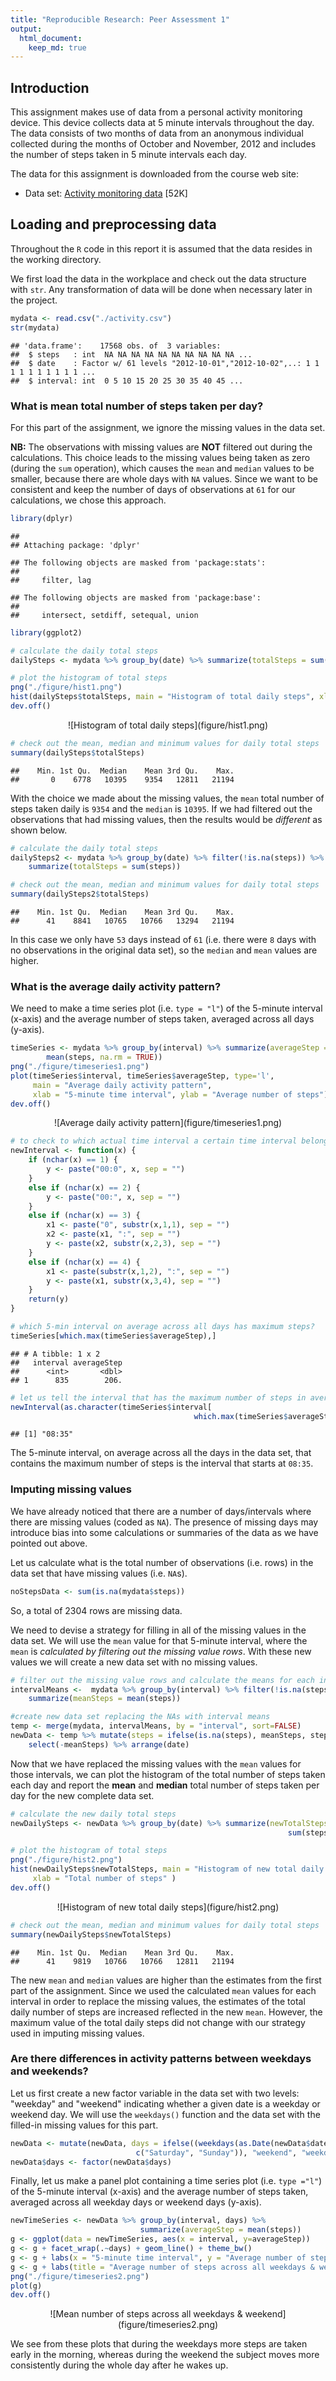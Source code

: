 ```yaml
---
title: "Reproducible Research: Peer Assessment 1"
output: 
  html_document:
    keep_md: true
---
```




## Introduction
This assignment makes use of data from a personal activity monitoring
device. This device collects data at 5 minute intervals throughout the
day. The data consists of two months of data from an anonymous
individual collected during the months of October and November, 2012
and includes the number of steps taken in 5 minute intervals each day.

The data for this assignment is downloaded from the course web
site:

* Data set: [Activity monitoring data](https://d396qusza40orc.cloudfront.net/repdata%2Fdata%2Factivity.zip) [52K]

## Loading and preprocessing data
Throughout the `R` code in this report it is assumed that the data resides in
the working directory. 

We first load the data in the workplace and check out the data structure with
`str`. Any transformation of data will be done when necessary later in the
project.


```r
mydata <- read.csv("./activity.csv")
str(mydata)
```

```
## 'data.frame':	17568 obs. of  3 variables:
##  $ steps   : int  NA NA NA NA NA NA NA NA NA NA ...
##  $ date    : Factor w/ 61 levels "2012-10-01","2012-10-02",..: 1 1 1 1 1 1 1 1 1 1 ...
##  $ interval: int  0 5 10 15 20 25 30 35 40 45 ...
```

### What is mean total number of steps taken per day?

For this part of the assignment, we ignore the missing values in
the data set. 

**NB:** The observations with missing values are **NOT** filtered out during
the calculations. This choice leads to the missing values being taken as zero
(during the `sum` operation), which causes the `mean` and `median` values to be
smaller, because there are whole days with `NA` values. Since we want to be
consistent and keep the number of days of observations at `61` for our
calculations, we chose this approach.


```r
library(dplyr)
```

```
## 
## Attaching package: 'dplyr'
```

```
## The following objects are masked from 'package:stats':
## 
##     filter, lag
```

```
## The following objects are masked from 'package:base':
## 
##     intersect, setdiff, setequal, union
```

```r
library(ggplot2)
```


```r
# calculate the daily total steps
dailySteps <- mydata %>% group_by(date) %>% summarize(totalSteps = sum(steps, na.rm = TRUE))

# plot the histogram of total steps
png("./figure/hist1.png")
hist(dailySteps$totalSteps, main = "Histogram of total daily steps", xlab = "Total number of steps" )
dev.off()
```
<center>
![Histogram of total daily steps](figure/hist1.png)
</center>


```r
# check out the mean, median and minimum values for daily total steps
summary(dailySteps$totalSteps)
```

```
##    Min. 1st Qu.  Median    Mean 3rd Qu.    Max. 
##       0    6778   10395    9354   12811   21194
```

With the choice we made about the missing values, the `mean` total number of
steps taken daily is `9354` and the `median` is `10395`. If we had filtered out
the observations that had missing values, then the results would be *different*
as shown below.


```r
# calculate the daily total steps
dailySteps2 <- mydata %>% group_by(date) %>% filter(!is.na(steps)) %>%
    summarize(totalSteps = sum(steps))

# check out the mean, median and minimum values for daily total steps
summary(dailySteps2$totalSteps)
```

```
##    Min. 1st Qu.  Median    Mean 3rd Qu.    Max. 
##      41    8841   10765   10766   13294   21194
```

In this case we only have `53` days instead of `61` (i.e. there were `8` days
with no observations in the original data set), so the `median` and `mean`
values are higher.

### What is the average daily activity pattern?

We need to make a time series plot (i.e. `type = "l"`) of the 5-minute interval
(x-axis) and the average number of steps taken, averaged across all days
(y-axis).


```r
timeSeries <- mydata %>% group_by(interval) %>% summarize(averageStep =
        mean(steps, na.rm = TRUE))
png("./figure/timeseries1.png")
plot(timeSeries$interval, timeSeries$averageStep, type='l', 
     main = "Average daily activity pattern", 
     xlab = "5-minute time interval", ylab = "Average number of steps")
dev.off()
```
<center>
![Average daily activity pattern](figure/timeseries1.png)
</center>


```r
# to check to which actual time interval a certain time interval belongs to
newInterval <- function(x) {
    if (nchar(x) == 1) {
        y <- paste("00:0", x, sep = "")
    }
    else if (nchar(x) == 2) {
        y <- paste("00:", x, sep = "")
    }
    else if (nchar(x) == 3) {
        x1 <- paste("0", substr(x,1,1), sep = "") 
        x2 <- paste(x1, ":", sep = "") 
        y <- paste(x2, substr(x,2,3), sep = "")
    }
    else if (nchar(x) == 4) {
        x1 <- paste(substr(x,1,2), ":", sep = "")
        y <- paste(x1, substr(x,3,4), sep = "")
    }
    return(y)
}

# which 5-min interval on average across all days has maximum steps?
timeSeries[which.max(timeSeries$averageStep),]
```

```
## # A tibble: 1 x 2
##   interval averageStep
##      <int>       <dbl>
## 1      835        206.
```

```r
# let us tell the interval that has the maximum number of steps in average
newInterval(as.character(timeSeries$interval[
                                         which.max(timeSeries$averageStep)]))
```

```
## [1] "08:35"
```

The 5-minute interval, on average across all the days in the data set, that
contains the maximum number of steps is the interval that starts at `08:35`. 

### Imputing missing values

We have already noticed that there are a number of days/intervals where there
are missing values (coded as `NA`). The presence of missing days may introduce
bias into some calculations or summaries of the data as we have pointed out
above.

Let us calculate what is the total number of observations (i.e. rows) 
in the data set that have missing values (i.e. `NA`s).


```r
noStepsData <- sum(is.na(mydata$steps))
```

So, a total of 2304 rows are missing data. 

We need to devise a strategy for filling in all of the missing values in the
data set. We will use the `mean` value for that 5-minute interval, where the
`mean` is *calculated by filtering out the missing value rows*. With these new
values we will create a new data set with no missing values.


```r
# filter out the missing value rows and calculate the means for each interval
intervalMeans <-  mydata %>% group_by(interval) %>% filter(!is.na(steps)) %>%
    summarize(meanSteps = mean(steps))

#create new data set replacing the NAs with interval means
temp <- merge(mydata, intervalMeans, by = "interval", sort=FALSE)   
newData <- temp %>% mutate(steps = ifelse(is.na(steps), meanSteps, steps)) %>%
    select(-meanSteps) %>% arrange(date)
```

Now that we have replaced the missing values with the `mean` values for those
intervals, we can plot the histogram of the total number of steps taken each
day and report the **mean** and **median** total number of steps taken per day
for the new complete data set.


```r
# calculate the new daily total steps
newDailySteps <- newData %>% group_by(date) %>% summarize(newTotalSteps =
                                                              sum(steps))

# plot the histogram of total steps
png("./figure/hist2.png")
hist(newDailySteps$newTotalSteps, main = "Histogram of new total daily steps",
     xlab = "Total number of steps" )
dev.off()
```
<center>
![Histogram of new total daily steps](figure/hist2.png)
</center>

```r
# check out the mean, median and minimum values for daily total steps
summary(newDailySteps$newTotalSteps)
```

```
##    Min. 1st Qu.  Median    Mean 3rd Qu.    Max. 
##      41    9819   10766   10766   12811   21194
```

The new `mean` and `median` values are higher than the estimates from the first
part of the assignment. Since we used the calculated `mean` values for each
interval in order to replace the missing values, the estimates of the total
daily number of steps are increased reflected in the new `mean`. However, the
maximum value of the total daily steps did not change with our strategy used in
imputing missing values.

### Are there differences in activity patterns between weekdays and weekends?

Let us first create a new factor variable in the data set with two levels:
"weekday" and "weekend" indicating whether a given date is a weekday or weekend
day. We will use the `weekdays()` function and 
the data set with the filled-in missing values for this part.


```r
newData <- mutate(newData, days = ifelse((weekdays(as.Date(newData$date)) %in%
                            c("Saturday", "Sunday")), "weekend", "weekday"))
newData$days <- factor(newData$days)
```

Finally, let us make a panel plot containing a time series plot (i.e. 
`type ="l"`) of the 5-minute interval (x-axis) and the average number of steps
taken, averaged across all weekday days or weekend days (y-axis). 


```r
newTimeSeries <- newData %>% group_by(interval, days) %>% 
                             summarize(averageStep = mean(steps))
g <- ggplot(data = newTimeSeries, aes(x = interval, y=averageStep))
g <- g + facet_wrap(.~days) + geom_line() + theme_bw()
g <- g + labs(x = "5-minute time interval", y = "Average number of steps") 
g <- g + labs(title = "Average number of steps across all weekdays & weekend")
png("./figure/timeseries2.png")
plot(g)
dev.off()
```

<center>
![Mean number of steps across all weekdays & weekend](figure/timeseries2.png)
</center>

We see from these plots that during the weekdays more steps are taken early in
the morning, whereas during the weekend the subject moves more consistently
during the whole day after he wakes up.
